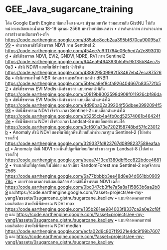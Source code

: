 # GEE_Java_sugarcane_training
โค้ด Google Earth Engine พัฒนาโดย ผศ.ดร.นัฐพล มหาวิค ร่วมอบรมกับ GistNU ให้กับหน่วยงานอ้อยและน้ำตาล 18-19 ตุลาคม 2566 มหาวิทยาลัยนเรศวร
•	การค้นหาภาพ การกรองภาพ การสร้างภาพสีผสมจริง-เท็จ https://code.earthengine.google.com/d85abc8ecb2aa395bf670ca90095a799
•	คำนวณหาดัชนีพืชพรรณ NDVI ภาพ Sentinel 2 https://code.earthengine.google.com/454ee7c9ff1764e06e5ed7a2e893010d
•	ดัชนีพืชพรรณ NDVI, EVI2, GNDVI,NDRE, RVI ภาพ  Sentinel2 https://code.earthengine.google.com/644ea9464393b5b9c95135b84ec750a3
•	ดัชนี NDWI แยกพื้นที่น้ำท่วมขัง น้ำผิวดิน https://code.earthengine.google.com/438629509992f53467eb47eca875268a
•	ดัชนีการเผาไหม้ NBR ก่อนเผา และหลังเผา ผลต่าง dNBR https://code.earthengine.google.com/5bfeca9ef8cfa926404667b83572fb52
•	ดัชนีพืชพรรณ EVI Modis เชิงห้วงเวลา แบบกรอกค่าพิกัด https://code.earthengine.google.com/c0819b8003598d908f011926cbf86da5
•	ดัชนีพืชพรรณ EVI Modis เชิงห้วงเวลา แบบเลือกตำแหน่งได้ https://code.earthengine.google.com/4d96ba02a39204f56dbee3992094f593
•	ดัชนีพืชพรรณ NDVI เชิงห้วงเวลา Sentinel-2 แบบเลือกตำแหน่งได้ https://code.earthengine.google.com/b5255cb4a4fb0cd52574061b46424f3e
•	ดัชนีพืชพรรณ NDVI เชิงห้วงเวลา Landsat-8 แบบเลือกตำแหน่งได้ https://code.earthengine.google.com/3cf601a73e7202158748bd57fc23012b
•	Anomaly ดัชนี NDVI ของพื้นที่ปลูกพืชเทียบกับค่าช่วงเวลาฐาน Sentinel-2 (ไปอย่างรวดเร็ว) https://code.earthengine.google.com/329337fd823767d0898237589eafaacf
•	Anomaly ดัชนี NDVI ของพื้นที่ปลูกพืชเทียบกับค่าช่วงเวลาฐาน Landsat-8 (ไปอย่างรวดเร็ว) https://code.earthengine.google.com/beea7413ce1380dbf5cc822bdce46819
•	จำแนกพื้นที่ปลูกอ้อย/ไม่ใช่อ้อย อ.เก้าเลี้ยว RandomForest ภาพ Sentinel-2 พฤศจิกายน 2565 https://code.earthengine.google.com/6a77bbbbb3ee48d8e84d661bb090978c
•	แบบจำลองคาดการณ์ผลผลิตอ้อย ด้วยดัชนีพืชพรรณ NDVI เฉลี่ย https://code.earthengine.google.com/0bc047cb3ffe7a5a8a115863b6aa2b89 และhttps://code.earthengine.google.com/?asset=projects/ee-my-yang1/assets/0sugarcane_gistnu/sugarcane_kaoliew
•	แบบจำลองคาดการณ์ผลผลิตอ้อย ด้วยดัชนีพืชพรรณ NDVI max https://code.earthengine.google.com/135b281ee984003f8337ca2a0e2cf8fe และ https://code.earthengine.google.com/?asset=projects/ee-my-yang1/assets/0sugarcane_gistnu/sugarcane_kaoliew
•	แบบจำลองคาดการณ์ผลผลิตอ้อย ด้วยดัชนีพืชพรรณ NDVI median  https://code.earthengine.google.com/ecfa02d6c807f19321e4dc9f99b76075
และ https://code.earthengine.google.com/?asset=projects/ee-my-yang1/assets/0sugarcane_gistnu/sugarcane_kaoliew



